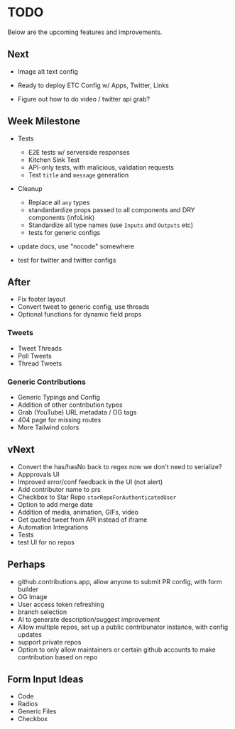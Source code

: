 # TODO

Below are the upcoming features and improvements.

## Next

- Image alt text config

- Ready to deploy ETC Config w/ Apps, Twitter, Links
- Figure out how to do video / twitter api grab?

## Week Milestone

- Tests

  - E2E tests w/ serverside responses
  - Kitchen Sink Test
  - API-only tests, with malicious, validation requests
  - Test `title` and `message` generation

- Cleanup

  - Replace all `any` types
  - standardardize props passed to all components and DRY components (infoLink)
  - Standardize all type names (use `Inputs` and `Outputs` etc)
  - tests for generic configs

- update docs, use "nocode" somewhere
- test for twitter and twitter configs

## After

- Fix footer layout
- Convert tweet to generic config, use threads
- Optional functions for dynamic field props

### Tweets

- Tweet Threads
- Poll Tweets
- Thread Tweets

### Generic Contributions

- Generic Typings and Config
- Addition of other contribution types
- Grab (YouTube) URL metadata / OG tags
- 404 page for missing routes
- More Tailwind colors

## vNext

- Convert the has/hasNo back to regex now we don't need to serialize?
- Appprovals UI
- Improved error/conf feedback in the UI (not alert)
- Add contributor name to prs
- Checkbox to Star Repo `starRepoForAuthenticatedUser`
- Option to add merge date
- Addition of media, animation, GIFs, video
- Get quoted tweet from API instead of iframe
- Automation Integrations
- Tests
- test UI for no repos

## Perhaps

- github.contributions.app, allow anyone to submit PR config, with form builder
- OG Image
- User access token refreshing
- branch selection
- AI to generate description/suggest improvement
- Allow multiple repos, set up a public contribunator instance, with config updates
- support private repos
- Option to only allow maintainers or certain github accounts to make contribution based on repo

## Form Input Ideas

- Code
- Radios
- Generic Files
- Checkbox
